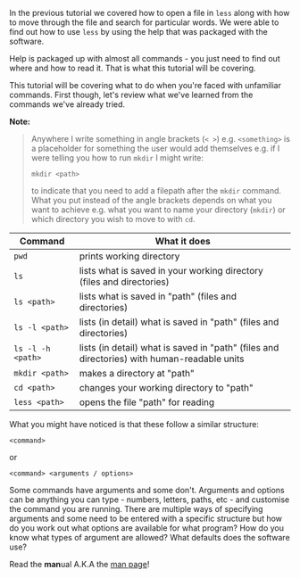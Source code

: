 In the previous tutorial we covered how to open a file in `less` along with 
how to move through the file and search for particular words.  We were able to
find out how to use `less` by using the help that was packaged with the software.

Help is packaged up with almost all commands - you just need to 
find out where and how to read it.  That is what this tutorial will be covering.

This tutorial will be covering what to do when you're faced with unfamiliar 
commands.  First though, let's review what we've learned from the commands 
we've already tried.  

**Note:**
> Anywhere I write  something in angle brackets (`< >`) e.g. 
 `<something>` is a placeholder for something the user would add themselves e.g.
 if I were telling you how to run `mkdir` I might write:
>   
>   
> ```mkdir <path>```  
>
>   
> to indicate that you need to add a filepath after the `mkdir` command.  
What you put instead of the angle brackets depends on 
what you want to achieve e.g. what you want to name your directory (`mkdir`) or
which directory you wish to move to with `cd`.

|Command|What it does|
|-----|------|
|`pwd`| prints working directory|
|`ls`| lists what is saved in your working directory (files and directories)|
|`ls <path> `| lists what is saved in "path" (files and directories)|
|`ls -l <path>`| lists (in detail) what is saved in "path" (files and directories)|
|`ls -l -h <path>`| lists (in detail) what is saved in "path" (files and directories) with human-readable units|
|`mkdir <path>` | makes a directory at "path"|
|`cd <path> `| changes your working directory to "path"|
|`less <path>` | opens the file "path" for reading|

What you might have noticed is that these follow a similar structure:

```
<command>
```
or
```
<command> <arguments / options>
```

Some commands have arguments and some don't.  Arguments and options can be 
anything you can type - numbers, letters, paths, etc - and customise the command 
you are running.  There are multiple ways of specifying arguments and some need 
to be entered with a specific structure but how do you work out what options 
are available for what program? How do you know what types of argument are 
allowed? What defaults does the software use?

Read the **man**ual A.K.A the 
[man page](https://en.wikipedia.org/wiki/Man_page)!
